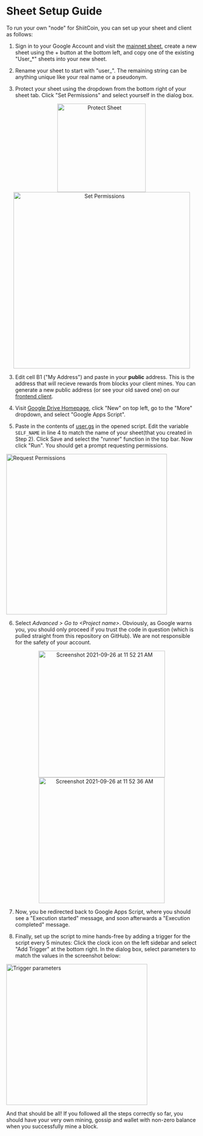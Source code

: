 # Sheet Setup Guide

To run your own "node" for ShiitCoin, you can set up your sheet and client as follows:

1. Sign in to your Google Account and visit the [mainnet sheet](https://docs.google.com/spreadsheets/d/1iilTYMgNZvOwXSnKA4ebKzSee4eWY7i3LJ9FObhlmKk/edit#gid=304846221), create a new sheet using the + button at the bottom left, and copy one of the existing "User_\*" sheets into your new sheet.

2. Rename your sheet to start with "user_". The remaining string can be anything unique like your real name or a pseudonym.

2. Protect your sheet using the dropdown from the bottom right of your sheet tab. Click "Set Permissions" and select yourself in the dialog box.

<p float="left" align="middle">
  <img hspace="20" width="234" alt="Protect Sheet" src="https://user-images.githubusercontent.com/6984346/134820273-24a39d7d-76c3-4920-b091-40886bed27b9.png">
  <img width="467" alt="Set Permissions" src="https://user-images.githubusercontent.com/6984346/134820271-594b4e58-ed57-4313-88bc-6abcc43924ba.png">
</p>

3. Edit cell B1 ("My Address") and paste in your **public** address. This is the address that will recieve rewards from blocks your client mines. You can generate a new public address (or see your old saved one) on our [frontend client](https://shiit-coin.vercel.app).

4. Visit [Google Drive Homepage](https://drive.google.com/drive/u/0/priority), click "New" on top left, go to the "More" dropdown, and select "Google Apps Script".

5. Paste in the contents of [user.gs](https://github.com/nalinbhardwaj/shiit-coin/blob/main/sheet/user.gs) in the opened script. Edit the variable `SELF_NAME` in line 4 to match the name of your sheet(that you created in Step 2). Click Save and select the "runner" function in the top bar. Now click "Run". You should get a prompt requesting permissions.

<img width="425" alt="Request Permissions" src="https://user-images.githubusercontent.com/6984346/134820598-10325bbd-0dc0-4add-94df-d76806bf36fa.png">

6. Select _Advanced > Go to \<Project name\>_. Obviously, as Google warns you, you should only proceed if you trust the code in question (which is pulled straight from this repository on GitHub). We are not responsible for the safety of your account.

<p float="left" align="middle">
  <img hspace="20" width="335" alt="Screenshot 2021-09-26 at 11 52 21 AM" src="https://user-images.githubusercontent.com/6984346/134820684-251f8fcb-af36-4298-b7eb-531b9f5c4bdf.png">
  <img width="333" alt="Screenshot 2021-09-26 at 11 52 36 AM" src="https://user-images.githubusercontent.com/6984346/134820686-0fa7187b-1b5e-44a7-93cb-e5443cc076e6.png">
</p>

7. Now, you be redirected back to Google Apps Script, where you should see a "Execution started" message, and soon afterwards a "Execution completed" message.

8. Finally, set up the script to mine hands-free by adding a trigger for the script every 5 minutes: Click the clock icon on the left sidebar and select "Add Trigger" at the bottom right. In the dialog box, select parameters to match the values in the screenshot below:

<img width="373" alt="Trigger parameters" align="middle" src="https://user-images.githubusercontent.com/6984346/134821342-c369cc09-5243-44af-847b-42c3b9f765fa.png">

And that should be all! If you followed all the steps correctly so far, you should have your very own mining, gossip and wallet with non-zero balance when you successfully mine a block.
